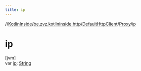 ```yaml
---
title: ip
---
```

//[KotlinInside](../../../../index.html)/[be.zvz.kotlininside.http](../../index.html)/[DefaultHttpClient](../index.html)/[Proxy](index.html)/[ip](ip.html)



# ip



[jvm]\
var [ip](ip.html): [String](https://kotlinlang.org/api/latest/jvm/stdlib/kotlin/-string/index.html)




